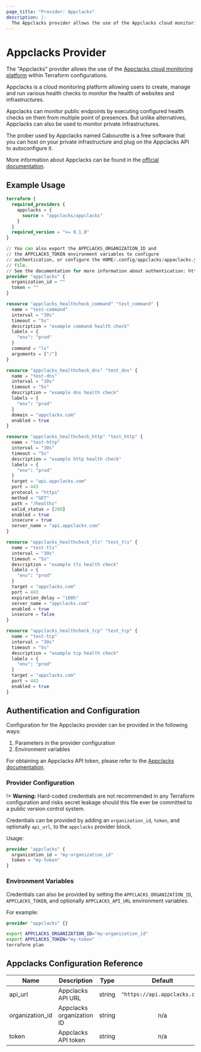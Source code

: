 ```yaml
---
page_title: "Provider: Appclacks"
description: |-
  The Appclacks provider allows the use of the Appclacks cloud monitoring platform within Terraform configurations.
---
```


# Appclacks Provider

The "Appclacks" provider allows the use of the [Appclacks cloud monitoring platform](https://appclacks.com) within Terraform configurations.

Appclacks is a cloud monitoring platform allowing users to create, manage and run various health checks to monitor the health of websites and infrastructures.

Appclacks can monitor public endpoints by executing configured health checks on them from multiple point of presences. But unlike alternatives,  Appclacks can also be used to monitor private infrastructures.

The prober used by Appclacks named Cabourotte is a free software that you can host on your private infrastructure and plug on the Appclacks API to autoconfigure it.

More information about Appclacks can be found in the [official documentation](https://www.doc.appclacks.com/).

## Example Usage

```terraform
terraform {
  required_providers {
    appclacks = {
      source = "appclacks/appclacks"
    }
  }
  required_version = ">= 0.1.0"
}

// You can also export the APPCLACKS_ORGANIZATION_ID and
// the APPCLACKS_TOKEN environment variables to configure
// authentication, or configure the HOME/.config/appclacks/appaclacks.yaml
// file.
// See the documentation for more information about authentication: https://www.doc.appclacks.com/getting-started/
provider "appclacks" {
  organization_id = ""
  token = ""
}

resource "appclacks_healthcheck_command" "test_command" {
  name = "test-command"
  interval = "30s"
  timeout = "5s"
  description = "example command health check"
  labels = {
    "env": "prod"
  }
  command = "ls"
  arguments = ["/"]
}

resource "appclacks_healthcheck_dns" "test_dns" {
  name = "test-dns"
  interval = "30s"
  timeout = "5s"
  description = "example dns health check"
  labels = {
    "env": "prod"
  }
  domain = "appclacks.com"
  enabled = true
}

resource "appclacks_healthcheck_http" "test_http" {
  name = "test-http"
  interval = "30s"
  timeout = "5s"
  description = "example http health check"
  labels = {
    "env": "prod"
  }
  target = "api.appclacks.com"
  port = 443
  protocol = "https"
  method = "GET"
  path = "/healthz"
  valid_status = [200]
  enabled = true
  insecure = true
  server_name = "api.appclacks.com"
}

resource "appclacks_healthcheck_tls" "test_tls" {
  name = "test-tls"
  interval = "30s"
  timeout = "5s"
  description = "example tls health check"
  labels = {
    "env": "prod"
  }
  target = "appclacks.com"
  port = 443
  expiration_delay = "168h"
  server_name = "appclacks.com"
  enabled = true
  insecure = false
}

resource "appclacks_healthcheck_tcp" "test_tcp" {
  name = "test-tcp"
  interval = "30s"
  timeout = "5s"
  description = "example tcp health check"
  labels = {
    "env": "prod"
  }
  target = "appclacks.com"
  port = 443
  enabled = true
}
```

## Authentification and Configuration

Configuration for the Appclacks provider can be provided in the following ways:

1. Parameters in the provider configuration
2. Environment variables

For obtaining an Appclacks API token, please refer to the [Appclacks documentation](https://www.doc.appclacks.com/getting-started/#authentication).

### Provider Configuration

!> **Warning:** Hard-coded credentials are not recommended in any Terraform
configuration and risks secret leakage should this file ever be committed to a
public version control system.

Credentials can be provided by adding an `organization_id`, `token`, and optionally `api_url`, to the `appclacks` provider block.

Usage:

```terraform
provider "appclacks" {
  organization_id = "my-organization_id"
  token = "my-token"
}
```

### Environment Variables

Credentials can also be provided by setting the `APPCLACKS_ORGANIZATION_ID`, `APPCLACKS_TOKEN`, and optionally `APPCLACKS_API_URL` environment variables.

For example:

```terraform
provider "appclacks" {}
```

```bash
export APPCLACKS_ORGANIZATION_ID="my-organization_id"
export APPCLACKS_TOKEN="my-token"
terraform plan
```

## Appclacks Configuration Reference

| Name             | Description               |  Type  |            Default            | Required |
| ---------------- | ------------------------- | :----: | :---------------------------: | :------: |
| api\_url         | Appclacks API URL         | string | `"https://api.appclacks.com"` |    no    |
| organization\_id | Appclacks organization ID | string |              n/a              |   yes    |
| token            | Appclacks API token       | string |              n/a              |   yes    |
